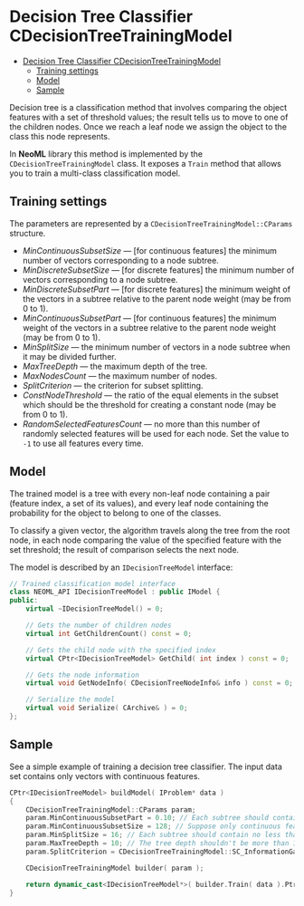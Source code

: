 # Decision Tree Classifier CDecisionTreeTrainingModel

<!-- TOC -->

- [Decision Tree Classifier CDecisionTreeTrainingModel](#decision-tree-classifier-cdecisiontreetrainingmodel)
	- [Training settings](#training-settings)
	- [Model](#model)
	- [Sample](#sample)

<!-- /TOC -->

Decision tree is a classification method that involves comparing the object features with a set of threshold values; the result tells us to move to one of the children nodes. Once we reach a leaf node we assign the object to the class this node represents.

In **NeoML** library this method is implemented by the  `CDecisionTreeTrainingModel` class. It exposes a `Train` method that allows you to train a multi-class classification model.

## Training settings

The parameters are represented by a `CDecisionTreeTrainingModel::CParams` structure.

- *MinContinuousSubsetSize* — [for continuous features] the minimum number of vectors corresponding to a node subtree.
- *MinDiscreteSubsetSize* — [for discrete features] the minimum number of vectors corresponding to a node subtree.
- *MinDiscreteSubsetPart* — [for discrete features] the minimum weight of the vectors in a subtree relative to the parent node weight (may be from 0 to 1).
- *MinContinuousSubsetPart* — [for continuous features] the minimum weight of the vectors in a subtree relative to the parent node weight (may be from 0 to 1).
- *MinSplitSize* — the minimum number of vectors in a node subtree when it may be divided further.
- *MaxTreeDepth* — the maximum depth of the tree.
- *MaxNodesCount* — the maximum number of nodes.
- *SplitCriterion* — the criterion for subset splitting.
- *ConstNodeThreshold* — the ratio of the equal elements in the subset which should be the threshold for creating a constant node (may be from 0 to 1).
- *RandomSelectedFeaturesCount* — no more than this number of randomly selected features will be used for each node. Set the value to `-1` to use all features every time.

## Model

The trained model is a tree with every non-leaf node containing a pair (feature index, a set of its values), and every leaf node containing the probability for the object to belong to one of the classes.

To classify a given vector, the algorithm travels along the tree from the root node, in each node comparing the value of the specified feature with the set threshold; the result of comparison selects the next node.

The model is described by an `IDecisionTreeModel` interface:

```c++
// Trained classification model interface
class NEOML_API IDecisionTreeModel : public IModel {
public:
	virtual ~IDecisionTreeModel() = 0;

	// Gets the number of children nodes
	virtual int GetChildrenCount() const = 0;

	// Gets the child node with the specified index
	virtual CPtr<IDecisionTreeModel> GetChild( int index ) const = 0;

	// Gets the node information
	virtual void GetNodeInfo( CDecisionTreeNodeInfo& info ) const = 0;

	// Serialize the model
	virtual void Serialize( CArchive& ) = 0;
};
```

## Sample

See a simple example of training a decision tree classifier. The input data set contains only vectors with continuous features.

```c++
CPtr<IDecisionTreeModel> buildModel( IProblem* data )
{
	CDecisionTreeTrainingModel::CParams param;
	param.MinContinuousSubsetPart = 0.10; // Each subtree should contain no less than 10% of all nodes
	param.MinContinuousSubsetSize = 128; // Suppose only continuous features are used
	param.MinSplitSize = 16; // Each subtree should contain no less than 16 nodes
	param.MaxTreeDepth = 10; // The tree depth shouldn't be more than 10
	param.SplitCriterion = CDecisionTreeTrainingModel::SC_InformationGain;

	CDecisionTreeTrainingModel builder( param );

	return dynamic_cast<IDecisionTreeModel*>( builder.Train( data ).Ptr() );
}
```